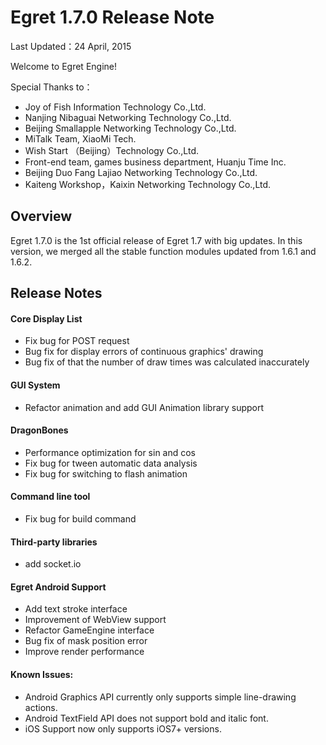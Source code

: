 ﻿Egret 1.7.0 Release Note
===============================

Last Updated：24 April, 2015

Welcome to Egret Engine!

Special Thanks to：

* Joy of Fish Information Technology Co.,Ltd.
* Nanjing Nibaguai Networking Technology Co.,Ltd.
* Beijing Smallapple Networking Technology Co.,Ltd.
* MiTalk Team, XiaoMi Tech.
* Wish Start （Beijing）Technology Co.,Ltd.
* Front-end team, games business department, Huanju Time Inc.
* Beijing Duo Fang Lajiao Networking Technology Co.,Ltd.
* Kaiteng Workshop，Kaixin Networking Technology Co.,Ltd.

## Overview

Egret 1.7.0 is the 1st official release of Egret 1.7 with big updates. In this version, we merged all the stable function modules updated from 1.6.1 and 1.6.2.

## Release Notes


#### Core Display List

* Fix bug for POST request
* Bug fix for display errors of continuous graphics' drawing
* Bug fix of that the number of draw times was calculated inaccurately


#### GUI System

* Refactor animation and add GUI Animation library support


#### DragonBones

* Performance optimization for sin and cos
* Fix bug for tween automatic data analysis
* Fix bug for switching to flash animation

#### Command line tool

* Fix bug for build command

#### Third-party libraries

* add socket.io

#### Egret Android Support

* Add text stroke interface
* Improvement of WebView support
* Refactor GameEngine interface
* Bug fix of mask position error
* Improve render performance

#### Known Issues:

* Android Graphics API currently only supports simple line-drawing actions.
* Android TextField API does not support bold and italic font.
* iOS Support now only supports iOS7+ versions.